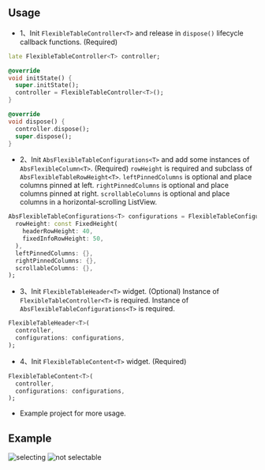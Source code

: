 ## Usage

* 1、Init `FlexibleTableController<T>` and release in `dispose()` lifecycle callback functions. (Required)
```dart
late FlexibleTableController<T> controller;

@override
void initState() {
  super.initState();
  controller = FlexibleTableController<T>();
}

@override
void dispose() {
  controller.dispose();
  super.dispose();
}
```

* 2、Init `AbsFlexibleTableConfigurations<T>` and add some instances of `AbsFlexibleColumn<T>`. (Required)
`rowHeight` is required and subclass of `AbsFlexibleTableRowHeight<T>`.
`leftPinnedColumns` is optional and place columns pinned at left.
`rightPinnedColumns` is optional and place columns pinned at right.
`scrollableColumns` is optional and place columns in a horizontal-scrolling ListView.
```dart
AbsFlexibleTableConfigurations<T> configurations = FlexibleTableConfigurations<T>(
  rowHeight: const FixedHeight(
    headerRowHeight: 40,
    fixedInfoRowHeight: 50,
  ),
  leftPinnedColumns: {},
  rightPinnedColumns: {},
  scrollableColumns: {},
);
```

* 3、Init `FlexibleTableHeader<T>` widget. (Optional)
Instance of `FlexibleTableController<T>` is required. 
Instance of `AbsFlexibleTableConfigurations<T>` is required. 
```dart
FlexibleTableHeader<T>(
  controller,
  configurations: configurations,
);
```

* 4、Init `FlexibleTableContent<T>` widget.  (Required)
```dart
FlexibleTableContent<T>(
  controller,
  configurations: configurations,
);
```

* Example project for more usage.

## Example

![selecting](https://github.com/AAAAAApril/flexible_scrollable_table_view/blob/pub/example/img_1.jpg?raw=true)
![not selectable](https://github.com/AAAAAApril/flexible_scrollable_table_view/blob/pub/example/img.jpg?raw=true)
